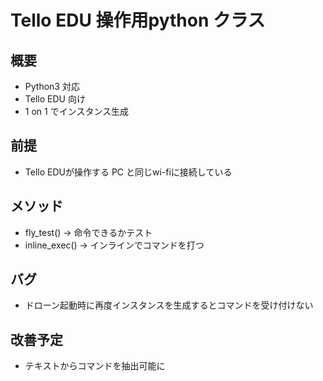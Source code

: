 # Tello EDU 操作用python クラス
## 概要
- Python3 対応
- Tello EDU 向け
- 1 on 1 でインスタンス生成

## 前提
- Tello EDUが操作する PC と同じwi-fiに接続している

## メソッド
- fly_test() -> 命令できるかテスト
- inline_exec() -> インラインでコマンドを打つ

## バグ
- ドローン起動時に再度インスタンスを生成するとコマンドを受け付けない

## 改善予定
- テキストからコマンドを抽出可能に